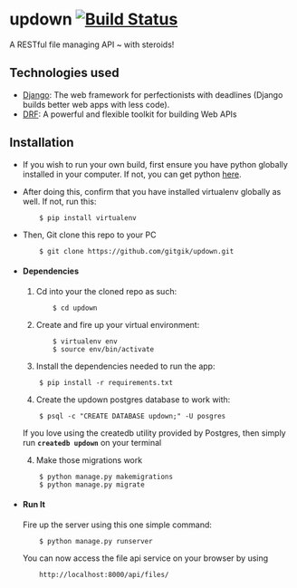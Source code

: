 # updown [![Build Status](https://travis-ci.org/gitgik/updown.svg?branch=develop)](https://travis-ci.org/gitgik/updown)

A RESTful file managing API ~ with steroids!


## Technologies used
* [Django](https://www.djangoproject.com/): The web framework for perfectionists with deadlines (Django builds better web apps with less code).
* [DRF](www.django-rest-framework.org/): A powerful and flexible toolkit for building Web APIs


## Installation
* If you wish to run your own build, first ensure you have python globally installed in your computer. If not, you can get python [here](https://www.python.org").
* After doing this, confirm that you have installed virtualenv globally as well. If not, run this:
    ```
        $ pip install virtualenv
    ```
* Then, Git clone this repo to your PC
    ```
        $ git clone https://github.com/gitgik/updown.git
    ```


* #### Dependencies
    1. Cd into your the cloned repo as such:
        ```
            $ cd updown
        ```

    2. Create and fire up your virtual environment:
        ```
            $ virtualenv env
            $ source env/bin/activate
        ```
    3. Install the dependencies needed to run the app:
    ```
        $ pip install -r requirements.txt
    ```
    4. Create the updown postgres database to work with:
    ```
        $ psql -c "CREATE DATABASE updown;" -U posgres 
    ```
    If you love using the createdb utility provided by Postgres, then
    simply run **`createdb updown`** on your terminal

    4. Make those migrations work
    ```
        $ python manage.py makemigrations
        $ python manage.py migrate
    ```

* #### Run It
    Fire up the server using this one simple command:
    ```
        $ python manage.py runserver
    ```
    You can now access the file api service on your browser by using
    ```
        http://localhost:8000/api/files/
    ```
